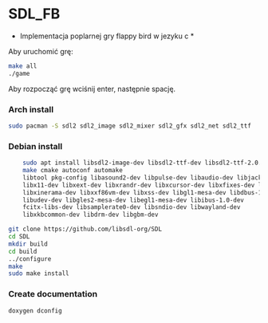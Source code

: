 # SDL_FB

* Implementacja poplarnej gry flappy bird w jezyku c *
 
 Aby uruchomić grę: 
 ```bash
 make all
 ./game
 ```
 Aby rozpocząć grę wciśnij enter, następnie spację.

### Arch install
```bash
sudo pacman -S sdl2 sdl2_image sdl2_mixer sdl2_gfx sdl2_net sdl2_ttf
```

### Debian install
```bash
    sudo apt install libsdl2-image-dev libsdl2-ttf-dev libsdl2-ttf-2.0.0-0 
    make cmake autoconf automake 
    libtool pkg-config libasound2-dev libpulse-dev libaudio-dev libjack-dev 
    libx11-dev libxext-dev libxrandr-dev libxcursor-dev libxfixes-dev libxi-dev 
    libxinerama-dev libxxf86vm-dev libxss-dev libgl1-mesa-dev libdbus-1-dev 
    libudev-dev libgles2-mesa-dev libegl1-mesa-dev libibus-1.0-dev 
    fcitx-libs-dev libsamplerate0-dev libsndio-dev libwayland-dev 
    libxkbcommon-dev libdrm-dev libgbm-dev 
```

```bash
git clone https://github.com/libsdl-org/SDL
cd SDL
mkdir build
cd build
../configure
make
sudo make install
```

### Create documentation
```bash
doxygen dconfig
```

